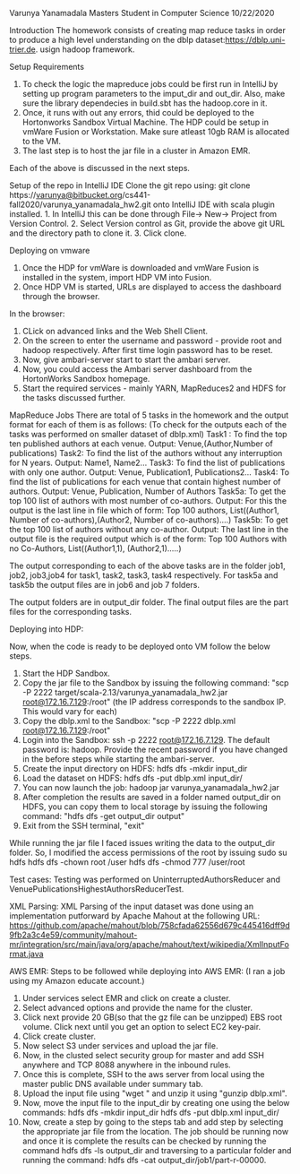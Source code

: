 Varunya Yanamadala
Masters Student in Computer Science
10/22/2020

Introduction
The homework consists of creating map reduce tasks in order to produce a high level understanding on the dblp dataset:https://dblp.uni-trier.de. usign hadoop framework.

Setup Requirements
1. To check the logic the mapreduce jobs could be first run in IntelliJ by setting up program parameters to the imput_dir and out_dir. Also, make sure the library dependecies in build.sbt has the hadoop.core in it.
2. Once, it runs with out any errors, thid could be deployed to the Hortonworks Sandbox Virtual Machine. The HDP could be setup in vmWare Fusion or Workstation. Make sure atleast 10gb RAM is allocated to the VM.
3. The last step is to host the jar file in a cluster in Amazon EMR. 

Each of the above is discussed in the next steps.

Setup of the repo in IntelliJ IDE
Clone the git repo using: git clone https://varunya@bitbucket.org/cs441-fall2020/varunya_yanamadala_hw2.git onto IntelliJ IDE with scala plugin installed. 1. In IntelliJ this can be done through File-> New-> Project from Version Control. 2. Select Version control as Git, provide the above git URL and the directory path to clone it. 3. Click clone.

Deploying on vmware
1. Once the HDP for vmWare is downloaded and vmWare Fusion is installed in the system, import HDP VM into Fusion.
2. Once HDP VM is started, URLs are displayed to access the dashboard through the browser.

In the browser:
1. CLick on advanced links and the Web Shell Client.
2. On the screen to enter the username and password - provide root and hadoop respectively. After first time login password has to be reset.
3. Now, give ambari-server start to start the ambari server.
4. Now, you could access the Ambari server dashboard from the HortonWorks Sandbox homepage.
5. Start the required services - mainly YARN, MapReduces2 and HDFS for the tasks discussed further.

MapReduce Jobs
There are total of 5 tasks in the homework and the output format for each of them is as follows:
(To check for the outputs each of the tasks was performed on smaller dataset of dblp.xml)
Task1 : To find the top ten published authors at each venue. Output: Venue,(Author,Number of publications) 
Task2: To find the list of the authors without any interruption for N years. Output: Name1, Name2...
Task3: To find the list of publications with only one author. Output: Venue, Publication1, Publications2...
Task4: To find the list of publications for each venue that contain highest number of authors. Output: Venue, Publication, Number of Authors
Task5a: To get the top 100 list of authors with most number of co-authors. Output: For this the output is the last line in file which of form: Top 100 authors, List((Author1, Number of co-authors),(Author2, Number of co-authors)....)
Task5b: To get the top 100 list of authors without any co-author. Output: The last line in the output file is the required output which is of the form: Top 100 Authors with no Co-Authors, List((Author1,1), (Author2,1).....)

The output corresponding to each of the above tasks are in the folder job1, job2, job3,job4 for task1, task2, task3, task4 respectively.
For task5a and task5b the output files are in job6 and job 7 folders.

The output folders are in output_dir folder. The final output files are the part files for the corresponding tasks.

Deploying into HDP:

Now, when the code is ready to be deployed onto VM follow the below steps.
1. Start the HDP Sandbox.
2. Copy the jar file to the Sandbox by issuing the following command: "scp -P 2222 target/scala-2.13/varunya\_yanamadala\_hw2.jar root@172.16.7.129:/root" (the IP address corresponds to the sandbox IP. This would vary for each)
3. Copy the dblp.xml to the Sandbox: "scp -P 2222 dblp.xml root@172.16.7.129:/root"
4. Login into the Sandbox: ssh -p 2222 root@172.16.7.129. The default password is: hadoop. Provide the recent password if you have changed in the before steps while starting the ambari-server.
5. Create the input directory on HDFS: hdfs dfs -mkdir input_dir
6. Load the dataset on HDFS: hdfs dfs -put dblp.xml input_dir/
7. You can now launch the job: hadoop jar varunya_yanamadala_hw2.jar
8. After completion the results are saved in a folder named output_dir on HDFS, you can copy them to local storage by issuing the following command: "hdfs dfs -get output_dir output"
9. Exit from the SSH terminal, "exit"

While running the jar file I faced issues writing the data to the output_dir folder. So, I modified the access permissions of the root by issuing 
sudo su hdfs
hdfs dfs -chown root /user
hdfs dfs -chmod 777 /user/root


Test cases:
Testing was performed on UninterruptedAuthorsReducer and VenuePublicationsHighestAuthorsReducerTest.

XML Parsing:
XML Parsing of the input dataset was done using an implementation putforward by Apache Mahout at the following URL: https://github.com/apache/mahout/blob/758cfada62556d679c445416dff9d9fb2a3c4e59/community/mahout-mr/integration/src/main/java/org/apache/mahout/text/wikipedia/XmlInputFormat.java

AWS EMR:
Steps to be followed while deploying into AWS EMR:
(I ran a job using my Amazon educate account.)
1. Under services select EMR and click on create a cluster.
2. Select advanced options and provide the name for the cluster.
3. Click next provide 20 GB(so that the gz file can be unzipped) EBS root volume. Click next until you get an option to select EC2 key-pair.
4. Click create cluster.
5. Now select S3 under services and upload the jar file.
6. Now, in the clusted select security group for master and add SSH anywhere and TCP 8088 anywhere in the inbound rules.
7. Once this is complete, SSH to the aws server from local using the master public DNS available under summary tab.
8. Upload the input file using "wget <URL of the input file>" and unzip it using "gunzip dblp.xml".
9. Now, move the input file to the input_dir by creating one using the below commands:
hdfs dfs -mkdir input_dir
hdfs dfs -put dblp.xml input_dir/
10. Now, create a step by going to the steps tab and add step by selecting the appropriate jar file from the location. The job should be running now and once it is complete 
the results can be checked by running the command hdfs dfs -ls output_dir and traversing to a particular folder and running the command:
hdfs dfs -cat output_dir/job1/part-r-00000.




